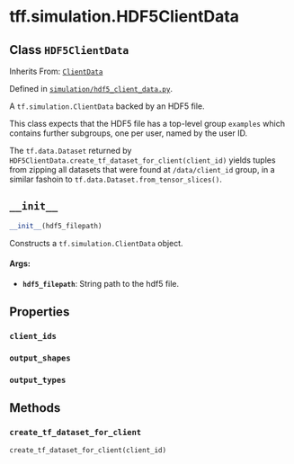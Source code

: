 <div itemscope itemtype="http://developers.google.com/ReferenceObject">
<meta itemprop="name" content="tff.simulation.HDF5ClientData" />
<meta itemprop="path" content="Stable" />
<meta itemprop="property" content="client_ids"/>
<meta itemprop="property" content="output_shapes"/>
<meta itemprop="property" content="output_types"/>
<meta itemprop="property" content="__init__"/>
<meta itemprop="property" content="create_tf_dataset_for_client"/>
</div>

# tff.simulation.HDF5ClientData

## Class `HDF5ClientData`

Inherits From: [`ClientData`](../../tff/simulation/ClientData.md)



Defined in [`simulation/hdf5_client_data.py`](http://github.com/tensorflow/federated/tree/master/tensorflow_federated/python/simulation/hdf5_client_data.py).

A `tf.simulation.ClientData` backed by an HDF5 file.

This class expects that the HDF5 file has a top-level group `examples` which
contains further subgroups, one per user, named by the user ID.

The `tf.data.Dataset` returned by
`HDF5ClientData.create_tf_dataset_for_client(client_id)` yields tuples from
zipping all datasets that were found at `/data/client_id` group, in a similar
fashoin to `tf.data.Dataset.from_tensor_slices()`.

<h2 id="__init__"><code>__init__</code></h2>

``` python
__init__(hdf5_filepath)
```

Constructs a `tf.simulation.ClientData` object.

#### Args:

* <b>`hdf5_filepath`</b>: String path to the hdf5 file.



## Properties

<h3 id="client_ids"><code>client_ids</code></h3>



<h3 id="output_shapes"><code>output_shapes</code></h3>



<h3 id="output_types"><code>output_types</code></h3>





## Methods

<h3 id="create_tf_dataset_for_client"><code>create_tf_dataset_for_client</code></h3>

``` python
create_tf_dataset_for_client(client_id)
```





